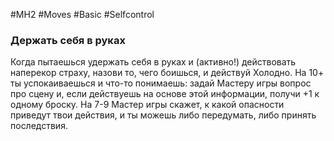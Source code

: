#MH2 #Moves #Basic #Selfcontrol 

### Держать себя в руках 

Когда пытаешься удержать себя в руках и (активно!) действовать наперекор страху, назови то, чего боишься, и действуй Холодно. На 10+ ты успокаиваешься и что-то понимаешь: задай Мастеру игры вопрос про сцену и, если действуешь на основе этой информации, получи +1 к одному броску. 
На 7-9 Мастер игры скажет, к какой опасности приведут твои действия, и ты можешь либо передумать, либо принять последствия.